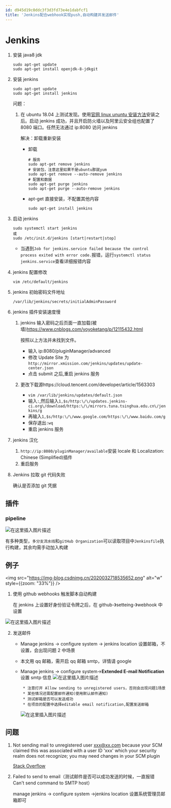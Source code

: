 ```yaml
---
id: d945d19c0ddc3f3d3fd73e4e1dabfcf1
title: 'Jenkins配合webhook实现push,自动构建并发送邮件'
---
```


# Jenkins

1. 安装 java8 jdk

   ```shell
   sudo apt-get update
   sudo apt-get install openjdk-8-jdkgit
   ```

2. 安装 jenkins

   ```shell
   sudo apt-get update
   sudo apt-get install jenkins
   ```

   问题：

   1. 在 ubuntu 18.04 上测试发现。使用[官网 linux ununtu 安装方法](https://jenkins.io/zh/doc/book/installing/)安装之后。启动 jenkins 成功，并且开启防火墙以及阿里云安全组也配置了 8080 端口。任然无法通过 ip:8080 访问 jenkins

      解决：卸载重新安装

      - 卸载

        ```shell
        # 服务
        sudo apt-get remove jenkins
        # 安装包，注意这里如果不是ubuntu那就yum
        sudo apt-get remove --auto-remove jenkins
        # 配置和数据
        sudo apt-get purge jenkins
        sudo apt-get purge --auto-remove jenkins
        ```

      - apt-get 直接安装，不配置其他内容

        `sudo apt-get install jenkins`

3. 启动 jenkins

   ```shell
   sudo systemctl start jenkins
   或
   sudo /etc/init.d/jenkins [start|restart|stop]
   ```

   - 当遇到`Job for jenkins.service failed because the control process exited with error code.`报错，运行`systemctl status jenkins.service`查看详细报错内容

4. jenkins 配置修改

   `vim /etc/default/jenkins`

5. jenkins 初始密码文件地址

   `/var/lib/jenkins/secrets/initialAdminPassword`

6. jenkins 插件安装速度慢

   1. jenkins 输入密码之后页面一直加载(被墙)https://www.cnblogs.com/yoyoketang/p/12115432.html

      按照以上方法并未找到文件。

      - 输入 ip:8080/pluginManager/advanced
      - 修改 Update Site 为`http://mirror.xmission.com/jenkins/updates/update-center.json`
      - 点击 submit 之后,重启 jenkins 服务

   2. 更改下载源https://cloud.tencent.com/developer/article/1563303

      - `vim /var/lib/jenkins/updates/default.json`
      - 输入`:`,然后输入`1,$s/http:\/\/updates.jenkins-ci.org\/download/https:\/\/mirrors.tuna.tsinghua.edu.cn\/jenkins/g`
      - 再输入`1,$s/http:\/\/www.google.com/https:\/\/www.baidu.com/g`
      - 保存退出`:wq`
      - 重启 jenkins 服务

7. jenkins 汉化

   1. `http://ip:8080/pluginManager/available`安装 locale 和 Localization: Chinese (Simplified)插件
   2. 重启服务

8. Jenkins 拉取 git 代码失败

   确认是否添加 git 凭据

## 插件

### pipeline

![在这里插入图片描述](https://img-blog.csdnimg.cn/20200327185313318.png?x-oss-process=image/watermark,type_ZmFuZ3poZW5naGVpdGk,shadow_10,text_aHR0cHM6Ly9ibG9nLmNzZG4ubmV0L21lbmdzaGFuZzUyOQ==,size_16,color_FFFFFF,t_70#pic_center)

有多种类型，`多分支流水线`和`gitHub Organization`可以读取项目中`Jenkinsfile`执行构建，其余均需手动加入构建

## 例子

<img src="https://img-blog.csdnimg.cn/2020032718535652.png" alt="w" style={{zoom: "33%"}} />

1. 使用 github webhooks 触发脚本自动构建

   在 jenkins 上设置好身份验证令牌之后，在 github-》setteing-》webhook 中设置

![在这里插入图片描述](https://img-blog.csdnimg.cn/20200327185511622.png?x-oss-process=image/watermark,type_ZmFuZ3poZW5naGVpdGk,shadow_10,text_aHR0cHM6Ly9ibG9nLmNzZG4ubmV0L21lbmdzaGFuZzUyOQ==,size_16,color_FFFFFF,t_70#pic_center)

2.  发送邮件

    - Manage jenkins -> configure system -> jenkins location 设置邮箱，不设置，会出现问题 2 中场景

    - 本文用 qq 邮箱，需开启 qq 邮箱 smtp，详情请 google

    - Manage jenkins -> configure system->**Extended E-mail Notification**设置 smtp 信息
      ![在这里插入图片描述](https://img-blog.csdnimg.cn/2020032718560687.png?x-oss-process=image/watermark,type_ZmFuZ3poZW5naGVpdGk,shadow_10,text_aHR0cHM6Ly9ibG9nLmNzZG4ubmV0L21lbmdzaGFuZzUyOQ==,size_16,color_FFFFFF,t_70#pic_center)

           * 注意打开 Allow sending to unregistered users，否则会出现问题1场景
           * 某些情况还需配置邮件通知(使用默认邮件通知)
           * 测试邮箱是否可以发送成功
           * 在项目的配置中选择editable email notification,配置发送邮箱

      ![在这里插入图片描述](https://img-blog.csdnimg.cn/20200327185617825.png?x-oss-process=image/watermark,type_ZmFuZ3poZW5naGVpdGk,shadow_10,text_aHR0cHM6Ly9ibG9nLmNzZG4ubmV0L21lbmdzaGFuZzUyOQ==,size_16,color_FFFFFF,t_70#pic_center)

## 问题

1. Not sending mail to unregistered user xxx@xx.com because your SCM claimed this was associated with a user ID ‘xxx' which your security realm does not recognize; you may need changes in your SCM plugin

   [Stack Overflow](https://stackoverflow.com/questions/45350740/jenkins-email-plugin-doesnt-send-email-to-user-who-broke-the-build)

2. Failed to send to email（测试邮件是否可以成功发送的时候，一直报错 Can't send command to SMTP host）

   manage jenkins -> configure system ->jenkins location 设置系统管理员邮箱即可
